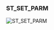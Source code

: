 ### ST_SET_PARM




![ST_SET_PARM](https://user-images.githubusercontent.com/116869307/214154843-5ee498fe-8e20-4dda-812a-f1f976ab28fe.png)

































